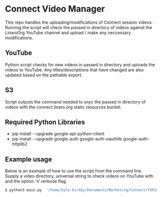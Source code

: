 # Connect Video Manager

This repo handles the uploading/modifications of Connect session videos. Running the script will check the passed in directory of videos
against the LinaroOrg YouTube channel and upload / make any neccessary modifications.

## YouTube
Python script checks for new videos in passed in directory and uploads the videos to YouTube. Any titles/descriptions that have changed are also updated based on the pathable export.

## S3 
Script outputs the command needed to snyc the passed in directory of videos with the connect.linaro.org static resources bucket.

## Required Python Libraries

- pip install --upgrade google-api-python-client
- pip install --upgrade google-auth google-auth-oauthlib google-auth-httplib2


## Example usage

Below is an example of how to use the script from the command line. Supply a video directory, universal string to check videos on YouTube with and the 
option -V verbose flag.

```bash
$ python3 main.py  '/home/kyle.kirkby/Documents/Marketing/Connect/YVR18/videos' YVR18 -V

```